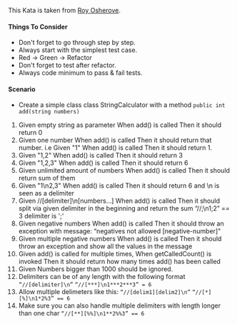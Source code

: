 This Kata is taken from [Roy Osherove](https://osherove.com/tdd-kata-1).

#### Things To Consider
- Don't forget to go through step by step.
- Always start with the simplest test case.
- Red -> Green -> Refactor
- Don't forget to test after refactor.
- Always code minimum to pass & fail tests.


#### Scenario
-  Create a simple class class StringCalculator with a method ```public int add(string numbers)```

1) Given empty string as parameter When add() is called Then it should return 0
2) Given one number  When add() is called Then it should return that number.
   i.e Given "1" When add() is called Then it should return 1.
3) Given "1,2" When add() is called Then it should return 3
4) Given "1,2,3" When add() is called Then it should return 6
5) Given unlimited amount of numbers When add() is called Then it should return sum of them
6) Given "1\n2,3" When add() is called Then it should return 6 and \n is seen as a delimiter
7) Given //[delimiter]\n[numbers…] When add() is called Then it should split via given delimiter in the beginning and return the sum
   “//;\n1;2” == 3  delimiter is ';'
8) Given negative numbers When add() is called Then it should throw an exception with message: “negatives not allowed [negative-number]"
9) Given multiple negative numbers When add() is called Then it should throw an exception and show all the values in the message
10) Given add() is called for multiple times, When getCalledCount() is invoked Then it should return how many times add() has been called
11) Given Numbers bigger than 1000 should be ignored.
12) Delimiters can be of any length with the following format ```“//[delimiter]\n”``` ```“//[***]\n1***2***3” = 6```
13) Allow multiple delimeters like this: ```“//[delim1][delim2]\n”```  ```“//[*][%]\n1*2%3” == 6```
14) Make sure you can also handle multiple delimiters with length longer than one char ```“//[**][%%]\n1**2%%3” == 6```

